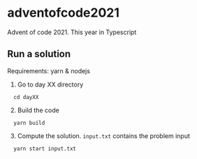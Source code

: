 # adventofcode2021

Advent of code 2021. This year in Typescript

## Run a solution

Requirements: yarn & nodejs

1. Go to day XX directory
```
  cd dayXX
```
2. Build the code
```
  yarn build
```
3. Compute the solution. `input.txt` contains the problem input
```
  yarn start input.txt
```
